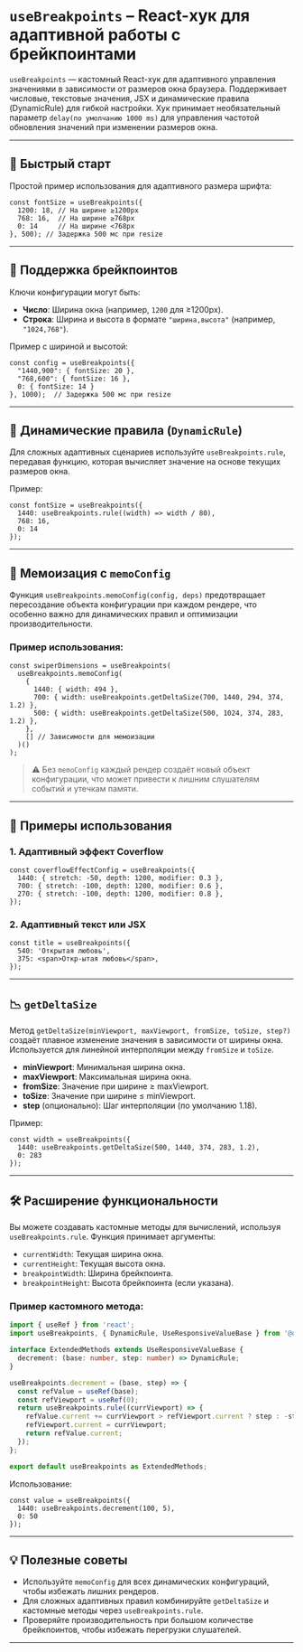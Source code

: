 # `useBreakpoints` – React-хук для адаптивной работы с брейкпоинтами

`useBreakpoints` — кастомный React-хук для адаптивного управления значениями в зависимости от размеров окна браузера. Поддерживает числовые, текстовые значения, JSX и динамические правила (DynamicRule) для гибкой настройки. Хук принимает необязательный параметр ``delay(по умолчанию 1000 ms)`` для управления частотой обновления значений при изменении размеров окна.

---

## 🚀 Быстрый старт

Простой пример использования для адаптивного размера шрифта:

```tsx
const fontSize = useBreakpoints({
  1200: 18, // На ширине ≥1200px
  768: 16,  // На ширине ≥768px
  0: 14     // На ширине <768px
}, 500); // Задержка 500 мс при resize
```

---

## 📏 Поддержка брейкпоинтов

Ключи конфигурации могут быть:

- **Число**: Ширина окна (например, `1200` для ≥1200px).
- **Строка**: Ширина и высота в формате `"ширина,высота"` (например, `"1024,768"`).

Пример с шириной и высотой:

```tsx
const config = useBreakpoints({
  "1440,900": { fontSize: 20 },
  "768,600": { fontSize: 16 },
  0: { fontSize: 14 }
}, 1000);  // Задержка 500 мс при resize
```

---

## 🔄 Динамические правила (`DynamicRule`)

Для сложных адаптивных сценариев используйте `useBreakpoints.rule`, передавая функцию, которая вычисляет значение на основе текущих размеров окна.

Пример:

```tsx
const fontSize = useBreakpoints({
  1440: useBreakpoints.rule((width) => width / 80),
  768: 16,
  0: 14
});
```

---

## 🧠 Мемоизация с `memoConfig`

Функция `useBreakpoints.memoConfig(config, deps)` предотвращает пересоздание объекта конфигурации при каждом рендере, что особенно важно для динамических правил и оптимизации производительности.

### Пример использования:

```tsx
const swiperDimensions = useBreakpoints(
  useBreakpoints.memoConfig(
    {
      1440: { width: 494 },
      700: { width: useBreakpoints.getDeltaSize(700, 1440, 294, 374, 1.2) },
      500: { width: useBreakpoints.getDeltaSize(500, 1024, 374, 283, 1.2) },
    },
    [] // Зависимости для мемоизации
  )()
);
```

> ⚠️ Без `memoConfig` каждый рендер создаёт новый объект конфигурации, что может привести к лишним слушателям событий и утечкам памяти.

---

## 🎨 Примеры использования

### 1. Адаптивный эффект Coverflow

```tsx
const coverflowEffectConfig = useBreakpoints({
  1440: { stretch: -50, depth: 1200, modifier: 0.3 },
  700: { stretch: -100, depth: 1200, modifier: 0.6 },
  270: { stretch: -100, depth: 1200, modifier: 0.8 },
});
```

### 2. Адаптивный текст или JSX

```tsx
const title = useBreakpoints({
  540: 'Открытая любовь',
  375: <span>Откр-ытая любовь</span>,
});
```

---

## 📉 `getDeltaSize`

Метод `getDeltaSize(minViewport, maxViewport, fromSize, toSize, step?)` создаёт плавное изменение значения в зависимости от ширины окна. Используется для линейной интерполяции между `fromSize` и `toSize`.

- **minViewport**: Минимальная ширина окна.
- **maxViewport**: Максимальная ширина окна.
- **fromSize**: Значение при ширине ≥ maxViewport.
- **toSize**: Значение при ширине ≤ minViewport.
- **step** (опционально): Шаг интерполяции (по умолчанию 1.18).

Пример:

```tsx
const width = useBreakpoints({
  1440: useBreakpoints.getDeltaSize(500, 1440, 374, 283, 1.2),
  0: 283
});
```

---

## 🛠 Расширение функциональности

Вы можете создавать кастомные методы для вычислений, используя `useBreakpoints.rule`. Функция принимает аргументы:

- `currentWidth`: Текущая ширина окна.
- `currentHeight`: Текущая высота окна.
- `breakpointWidth`: Ширина брейкпоинта.
- `breakpointHeight`: Высота брейкпоинта (если указана).

### Пример кастомного метода:

```ts
import { useRef } from 'react';
import useBreakpoints, { DynamicRule, UseResponsiveValueBase } from '@qtpy/use-breakpoints';

interface ExtendedMethods extends UseResponsiveValueBase {
  decrement: (base: number, step: number) => DynamicRule;
}

useBreakpoints.decrement = (base, step) => {
  const refValue = useRef(base);
  const refViewport = useRef(0);
  return useBreakpoints.rule((currViewport) => {
    refValue.current += currViewport > refViewport.current ? step : -step;
    refViewport.current = currViewport;
    return refValue.current;
  });
};

export default useBreakpoints as ExtendedMethods;
```

Использование:

```tsx
const value = useBreakpoints({
  1440: useBreakpoints.decrement(100, 5),
  0: 50
});
```

---

## 💡 Полезные советы

- Используйте `memoConfig` для всех динамических конфигураций, чтобы избежать лишних рендеров.
- Для сложных адаптивных правил комбинируйте `getDeltaSize` и кастомные методы через `useBreakpoints.rule`.
- Проверяйте производительность при большом количестве брейкпоинтов, чтобы избежать перегрузки слушателей.

---